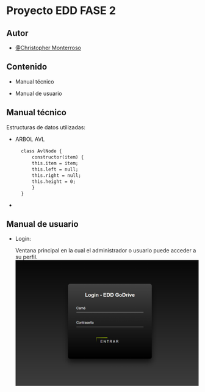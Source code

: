 
# Proyecto EDD FASE 2



## Autor

- [@Christopher Monterroso](https://www.github.com/ChristopherMonterroso)


## Contenido

- Manual técnico

- Manual de usuario


## Manual técnico

Estructuras de datos utilizadas:
        
- ARBOL AVL

        class AvlNode {
            constructor(item) {
            this.item = item;
            this.left = null;
            this.right = null;
            this.height = 0;
            }
        }
- 


## Manual de usuario

- Login:

    Ventana principal en la cual el administrador o usuario puede acceder a su perfil.
![Login Screenshot](./documentation/ss-png/login.png)




